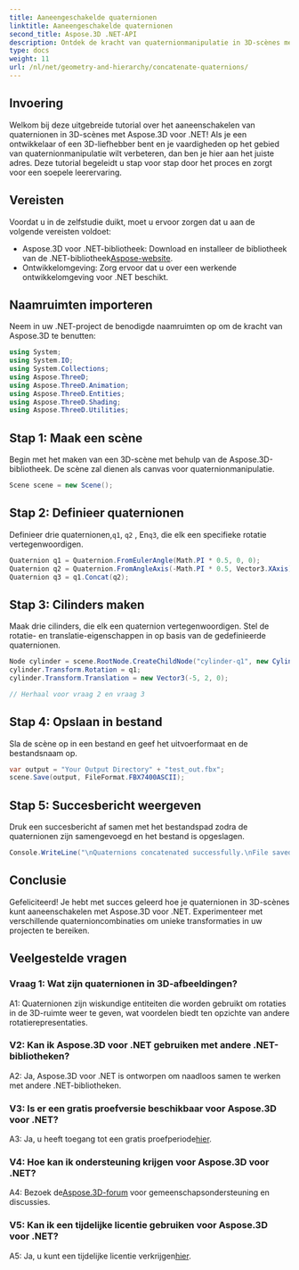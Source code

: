 ```yaml
---
title: Aaneengeschakelde quaternionen
linktitle: Aaneengeschakelde quaternionen
second_title: Aspose.3D .NET-API
description: Ontdek de kracht van quaternionmanipulatie in 3D-scènes met Aspose.3D voor .NET. Leer stap voor stap quaternionen aan elkaar te koppelen voor meeslepende transformaties.
type: docs
weight: 11
url: /nl/net/geometry-and-hierarchy/concatenate-quaternions/
---
```

## Invoering

Welkom bij deze uitgebreide tutorial over het aaneenschakelen van quaternionen in 3D-scènes met Aspose.3D voor .NET! Als je een ontwikkelaar of een 3D-liefhebber bent en je vaardigheden op het gebied van quaternionmanipulatie wilt verbeteren, dan ben je hier aan het juiste adres. Deze tutorial begeleidt u stap voor stap door het proces en zorgt voor een soepele leerervaring.

## Vereisten

Voordat u in de zelfstudie duikt, moet u ervoor zorgen dat u aan de volgende vereisten voldoet:

-  Aspose.3D voor .NET-bibliotheek: Download en installeer de bibliotheek van de .NET-bibliotheek[Aspose-website](https://releases.aspose.com/3d/net/).
- Ontwikkelomgeving: Zorg ervoor dat u over een werkende ontwikkelomgeving voor .NET beschikt.

## Naamruimten importeren

Neem in uw .NET-project de benodigde naamruimten op om de kracht van Aspose.3D te benutten:

```csharp
using System;
using System.IO;
using System.Collections;
using Aspose.ThreeD;
using Aspose.ThreeD.Animation;
using Aspose.ThreeD.Entities;
using Aspose.ThreeD.Shading;
using Aspose.ThreeD.Utilities;
```

## Stap 1: Maak een scène

Begin met het maken van een 3D-scène met behulp van de Aspose.3D-bibliotheek. De scène zal dienen als canvas voor quaternionmanipulatie.

```csharp
Scene scene = new Scene();
```

## Stap 2: Definieer quaternionen

 Definieer drie quaternionen,`q1`, `q2` , En`q3`, die elk een specifieke rotatie vertegenwoordigen.

```csharp
Quaternion q1 = Quaternion.FromEulerAngle(Math.PI * 0.5, 0, 0);
Quaternion q2 = Quaternion.FromAngleAxis(-Math.PI * 0.5, Vector3.XAxis);
Quaternion q3 = q1.Concat(q2);
```

## Stap 3: Cilinders maken

Maak drie cilinders, die elk een quaternion vertegenwoordigen. Stel de rotatie- en translatie-eigenschappen in op basis van de gedefinieerde quaternionen.

```csharp
Node cylinder = scene.RootNode.CreateChildNode("cylinder-q1", new Cylinder(0.1, 1, 2));
cylinder.Transform.Rotation = q1;
cylinder.Transform.Translation = new Vector3(-5, 2, 0);

// Herhaal voor vraag 2 en vraag 3
```

## Stap 4: Opslaan in bestand

Sla de scène op in een bestand en geef het uitvoerformaat en de bestandsnaam op.

```csharp
var output = "Your Output Directory" + "test_out.fbx";
scene.Save(output, FileFormat.FBX7400ASCII);
```

## Stap 5: Succesbericht weergeven

Druk een succesbericht af samen met het bestandspad zodra de quaternionen zijn samengevoegd en het bestand is opgeslagen.

```csharp
Console.WriteLine("\nQuaternions concatenated successfully.\nFile saved at " + output);
```

## Conclusie

Gefeliciteerd! Je hebt met succes geleerd hoe je quaternionen in 3D-scènes kunt aaneenschakelen met Aspose.3D voor .NET. Experimenteer met verschillende quaternioncombinaties om unieke transformaties in uw projecten te bereiken.

## Veelgestelde vragen

### Vraag 1: Wat zijn quaternionen in 3D-afbeeldingen?

A1: Quaternionen zijn wiskundige entiteiten die worden gebruikt om rotaties in de 3D-ruimte weer te geven, wat voordelen biedt ten opzichte van andere rotatierepresentaties.

### V2: Kan ik Aspose.3D voor .NET gebruiken met andere .NET-bibliotheken?

A2: Ja, Aspose.3D voor .NET is ontworpen om naadloos samen te werken met andere .NET-bibliotheken.

### V3: Is er een gratis proefversie beschikbaar voor Aspose.3D voor .NET?

A3: Ja, u heeft toegang tot een gratis proefperiode[hier](https://releases.aspose.com/).

### V4: Hoe kan ik ondersteuning krijgen voor Aspose.3D voor .NET?

 A4: Bezoek de[Aspose.3D-forum](https://forum.aspose.com/c/3d/18) voor gemeenschapsondersteuning en discussies.

### V5: Kan ik een tijdelijke licentie gebruiken voor Aspose.3D voor .NET?

 A5: Ja, u kunt een tijdelijke licentie verkrijgen[hier](https://purchase.aspose.com/temporary-license/).